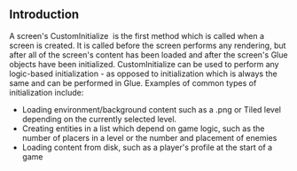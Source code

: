 ## Introduction

A screen's CustomInitialize  is the first method which is called when a screen is created. It is called before the screen performs any rendering, but after all of the screen's content has been loaded and after the screen's Glue objects have been initialized. CustomInitialize can be used to perform any logic-based initialization - as opposed to initialization which is always the same and can be performed in Glue. Examples of common types of initialization include:

-   Loading environment/background content such as a .png or Tiled level depending on the currently selected level.
-   Creating entities in a list which depend on game logic, such as the number of placers in a level or the number and placement of enemies
-   Loading content from disk, such as a player's profile at the start of a game

